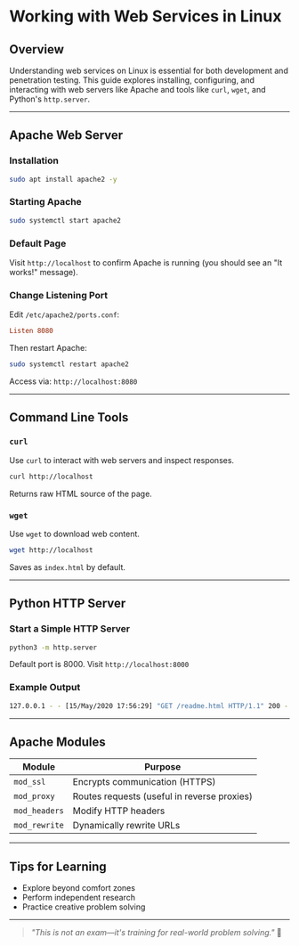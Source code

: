 
# Working with Web Services in Linux

## Overview

Understanding web services on Linux is essential for both development and penetration testing. This guide explores installing, configuring, and interacting with web servers like Apache and tools like `curl`, `wget`, and Python's `http.server`.

---

## Apache Web Server

### Installation

```bash
sudo apt install apache2 -y
```

### Starting Apache

```bash
sudo systemctl start apache2
```

### Default Page

Visit `http://localhost` to confirm Apache is running (you should see an "It works!" message).

### Change Listening Port

Edit `/etc/apache2/ports.conf`:

```conf
Listen 8080
```

Then restart Apache:

```bash
sudo systemctl restart apache2
```

Access via: `http://localhost:8080`

---

## Command Line Tools

### `curl`

Use `curl` to interact with web servers and inspect responses.

```bash
curl http://localhost
```

Returns raw HTML source of the page.

### `wget`

Use `wget` to download web content.

```bash
wget http://localhost
```

Saves as `index.html` by default.

---

## Python HTTP Server

### Start a Simple HTTP Server

```bash
python3 -m http.server
```

Default port is 8000. Visit `http://localhost:8000`

### Example Output

```bash
127.0.0.1 - - [15/May/2020 17:56:29] "GET /readme.html HTTP/1.1" 200 -
```

---

## Apache Modules

| Module       | Purpose                                                   |
|--------------|-----------------------------------------------------------|
| `mod_ssl`    | Encrypts communication (HTTPS)                            |
| `mod_proxy`  | Routes requests (useful in reverse proxies)               |
| `mod_headers`| Modify HTTP headers                                       |
| `mod_rewrite`| Dynamically rewrite URLs                                  |

---

## Tips for Learning

- Explore beyond comfort zones
- Perform independent research
- Practice creative problem solving

---

> _"This is not an exam—it's training for real-world problem solving."_ 🚀
